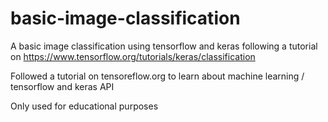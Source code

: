 # basic-image-classification
A basic image classification using tensorflow and keras following a tutorial on https://www.tensorflow.org/tutorials/keras/classification

Followed a tutorial on tensoreflow.org to learn about machine learning / tensorflow and keras API

Only used for educational purposes